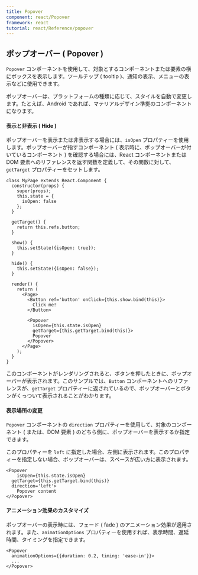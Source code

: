 ```yaml
---
title: Popover
component: react/Popover
framework: react
tutorial: react/Reference/popover
---
```


## ポップオーバー ( Popover ) 

`Popover` コンポーネントを使用して、対象とするコンポーネントまたは要素の横にボックスを表示します。ツールチップ ( tooltip )、通知の表示、メニューの表示などに使用できます。

ポップオーバーは、プラットフォームの種類に応じて、スタイルを自動で変更します。たとえば、Android であれば、マテリアルデザイン準拠のコンポーネントになります。

#### 表示と非表示 ( Hide )

ポップオーバーを表示または非表示する場合には、`isOpen` プロパティーを使用します。ポップオーバーが指すコンポーネント ( 表示時に、ポップオーバーが付いているコンポーネント ) を確認する場合には、React コンポーネントまたは DOM 要素へのリファレンスを返す関数を定義して、その関数に対して、`getTarget` プロパティーをセットします。

```
class MyPage extends React.Component {
  constructor(props) {
    super(props);
    this.state = {
      isOpen: false
    };
  }

  getTarget() {
    return this.refs.button;
  }

  show() {
    this.setState({isOpen: true});
  }

  hide() {
    this.setState({isOpen: false});
  }

  render() {
    return (
      <Page>
        <Button ref='button' onClick={this.show.bind(this)}>
          Click me!
        </Button>

        <Popover
          isOpen={this.state.isOpen}
          getTarget={this.getTarget.bind(this)}>
          Popover
        </Popover>
      </Page>
    );
  }
}
```

このコンポーネントがレンダリングされると、ボタンを押したときに、ポップオーバーが表示されます。このサンプルでは、`Button` コンポーネントへのリファレンスが、`getTarget` プロパティーに返されているので、ポップオーバーとボタンがくっついて表示されることがわかります。

#### 表示場所の変更

`Popover` コンポーネントの `direction` プロパティーを使用して、対象のコンポーネント ( または、DOM 要素 ) のどちら側に、ポップオーバーを表示するか指定できます。

このプロパティーを `left` に指定した場合、左側に表示されます。このプロパティーを指定しない場合、ポップオーバーは、スペースが広い方に表示されます。

```
<Popover
	isOpen={this.state.isOpen}
  getTarget={this.getTarget.bind(this)}
  direction='left'>
	Popover content
</Popover>
```

#### アニメーション効果のカスタマイズ

ポップオーバーの表示時には、フェード ( fade ) のアニメーション効果が適用されます。また、`animationOptions` プロパティーを使用すれば、表示時間、遅延時間、タイミングを指定できます。

```
<Popover
  animationOptions={{duration: 0.2, timing: 'ease-in'}}>
  ...
</Popover>
```
